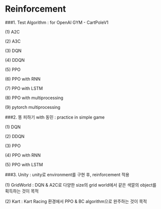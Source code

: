 # Reinforcement

###1. Test Algorithm 
 : for OpenAI GYM - CartPoleV1
 
 (1) A2C
 
 (2) A3C
 
 (3) DQN
 
 (4) DDQN
 
 (5) PPO
 
 (6) PPO with RNN
 
 (7) PPO with LSTM
 
 (8) PPO with multiprocessing
 
 (9) pytorch multiprocessing
 
 
 ###2. 똥 피하기 with 동민
  : practice in simple game
  
  (1) DQN
  
  (2) DDQN
  
  (3) PPO
  
  (4) PPO with RNN
  
  (5) PPO with LSTM
  

  ###3. Unity
   : unity로 environment를 구현 후, reinforcement 적용

   (1) GridWorld
   : DQN & A2C로 다양한 size의 grid world에서 같은 색깔의 object를 획득하는 것이 목적
   
   (2) Kart
   : Kart Racing 환경에서 PPO & BC algorithm으로 완주하는 것이 목적
   
  
  
  
